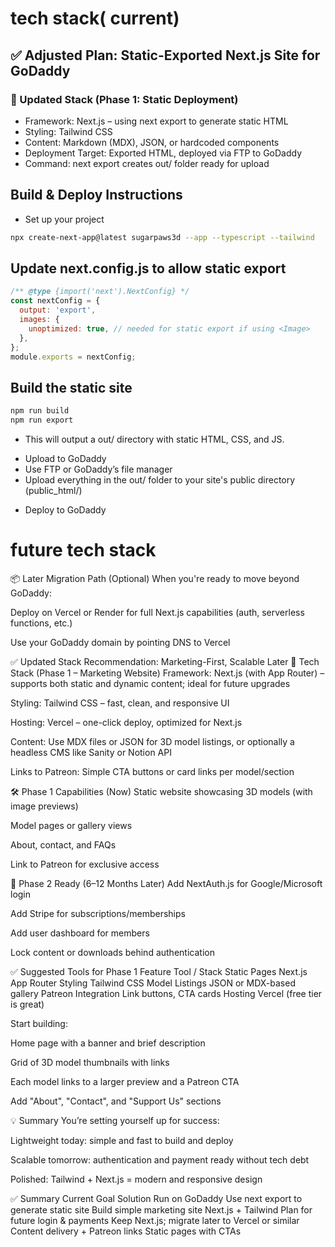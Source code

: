 
# tech stack( current)

## ✅ Adjusted Plan: Static-Exported Next.js Site for GoDaddy
### 🔧 Updated Stack (Phase 1: Static Deployment)
- Framework: Next.js – using next export to generate static HTML
- Styling: Tailwind CSS
- Content: Markdown (MDX), JSON, or hardcoded components
- Deployment Target: Exported HTML, deployed via FTP to GoDaddy
- Command: next export creates out/ folder ready for upload

## Build & Deploy Instructions
- Set up your project

```bash
npx create-next-app@latest sugarpaws3d --app --typescript --tailwind
```
## Update next.config.js to allow static export

```js
/** @type {import('next').NextConfig} */
const nextConfig = {
  output: 'export',
  images: {
    unoptimized: true, // needed for static export if using <Image>
  },
};
module.exports = nextConfig;
```


## Build the static site

```bash
npm run build
npm run export

```
* This will output a out/ directory with static HTML, CSS, and JS.
- Upload to GoDaddy
- Use FTP or GoDaddy’s file manager
- Upload everything in the out/ folder to your site's public directory (public_html/)

* Deploy to GoDaddy


# future tech stack

📦 Later Migration Path (Optional)
When you're ready to move beyond GoDaddy:

Deploy on Vercel or Render for full Next.js capabilities (auth, serverless functions, etc.)

Use your GoDaddy domain by pointing DNS to Vercel

✅ Updated Stack Recommendation: Marketing-First, Scalable Later
🔧 Tech Stack (Phase 1 – Marketing Website)
Framework: Next.js (with App Router) – supports both static and dynamic content; ideal for future upgrades

Styling: Tailwind CSS – fast, clean, and responsive UI

Hosting: Vercel – one-click deploy, optimized for Next.js

Content: Use MDX files or JSON for 3D model listings, or optionally a headless CMS like Sanity or Notion API

Links to Patreon: Simple CTA buttons or card links per model/section

🛠 Phase 1 Capabilities (Now)
Static website showcasing 3D models (with image previews)

Model pages or gallery views

About, contact, and FAQs

Link to Patreon for exclusive access

🌱 Phase 2 Ready (6–12 Months Later)
Add NextAuth.js for Google/Microsoft login

Add Stripe for subscriptions/memberships

Add user dashboard for members

Lock content or downloads behind authentication


✅ Suggested Tools for Phase 1
Feature	Tool / Stack
Static Pages	Next.js App Router
Styling	Tailwind CSS
Model Listings	JSON or MDX-based gallery
Patreon Integration	Link buttons, CTA cards
Hosting	Vercel (free tier is great)

Start building:

Home page with a banner and brief description

Grid of 3D model thumbnails with links

Each model links to a larger preview and a Patreon CTA

Add "About", "Contact", and "Support Us" sections

💡 Summary
You’re setting yourself up for success:

Lightweight today: simple and fast to build and deploy

Scalable tomorrow: authentication and payment ready without tech debt

Polished: Tailwind + Next.js = modern and responsive design


✅ Summary
Current Goal	Solution
Run on GoDaddy	Use next export to generate static site
Build simple marketing site	Next.js + Tailwind
Plan for future login & payments	Keep Next.js; migrate later to Vercel or similar
Content delivery + Patreon links	Static pages with CTAs
